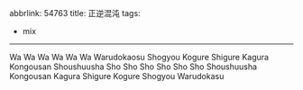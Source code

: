 abbrlink: 54763
title: 正逆混沌
tags:
  - mix
---
Wa Wa Wa Wa
Wa Wa Warudokaosu
Shogyou Kogure Shigure Kagura
Kongousan Shoushuusha
Sho Sho Sho Sho
Sho Sho Shoushuusha
Kongousan Kagura Shigure
Kogure Shogyou Warudokasu